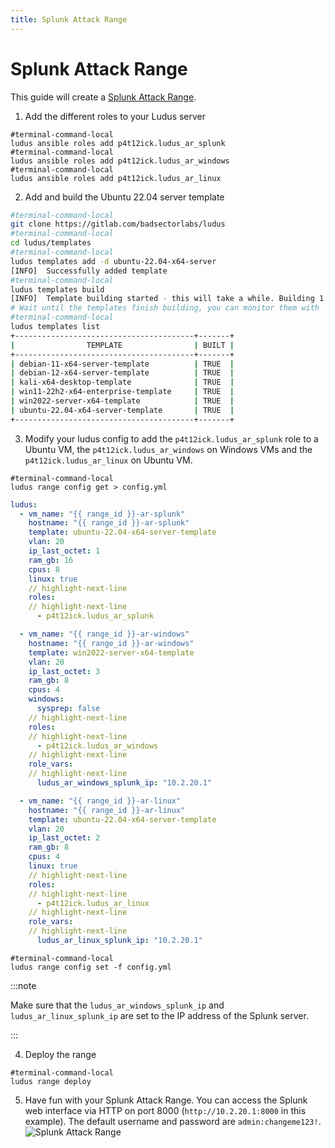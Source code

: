 ```yaml
---
title: Splunk Attack Range
---
```


# Splunk Attack Range

This guide will create a [Splunk Attack Range](https://github.com/splunk/attack_range).

1. Add the different roles to your Ludus server

```shell-session
#terminal-command-local
ludus ansible roles add p4t12ick.ludus_ar_splunk
#terminal-command-local
ludus ansible roles add p4t12ick.ludus_ar_windows
#terminal-command-local
ludus ansible roles add p4t12ick.ludus_ar_linux
```

2. Add and build the Ubuntu 22.04 server template

```bash
#terminal-command-local
git clone https://gitlab.com/badsectorlabs/ludus
#terminal-command-local
cd ludus/templates
#terminal-command-local
ludus templates add -d ubuntu-22.04-x64-server
[INFO]  Successfully added template
#terminal-command-local
ludus templates build
[INFO]  Template building started - this will take a while. Building 1 template(s) at a time.
# Wait until the templates finish building, you can monitor them with `ludus templates logs -f` or `ludus templates status`
#terminal-command-local
ludus templates list
+----------------------------------------+-------+
|                TEMPLATE                | BUILT |
+----------------------------------------+-------+
| debian-11-x64-server-template          | TRUE  |
| debian-12-x64-server-template          | TRUE  |
| kali-x64-desktop-template              | TRUE  |
| win11-22h2-x64-enterprise-template     | TRUE  |
| win2022-server-x64-template            | TRUE  |
| ubuntu-22.04-x64-server-template       | TRUE  |
+----------------------------------------+-------+
```

3. Modify your ludus config to add the `p4t12ick.ludus_ar_splunk` role to a Ubuntu VM, the `p4t12ick.ludus_ar_windows` on Windows VMs and the `p4t12ick.ludus_ar_linux` on Ubuntu VM.

```shell-session
#terminal-command-local
ludus range config get > config.yml
```

```yaml title="config.yml"
ludus:
  - vm_name: "{{ range_id }}-ar-splunk"
    hostname: "{{ range_id }}-ar-splunk"
    template: ubuntu-22.04-x64-server-template
    vlan: 20
    ip_last_octet: 1
    ram_gb: 16
    cpus: 8
    linux: true
    // highlight-next-line
    roles:
    // highlight-next-line
      - p4t12ick.ludus_ar_splunk

  - vm_name: "{{ range_id }}-ar-windows"
    hostname: "{{ range_id }}-ar-windows"
    template: win2022-server-x64-template
    vlan: 20
    ip_last_octet: 3
    ram_gb: 8
    cpus: 4
    windows:
      sysprep: false
    // highlight-next-line
    roles:
    // highlight-next-line
      - p4t12ick.ludus_ar_windows
    // highlight-next-line
    role_vars:
    // highlight-next-line
      ludus_ar_windows_splunk_ip: "10.2.20.1"

  - vm_name: "{{ range_id }}-ar-linux"
    hostname: "{{ range_id }}-ar-linux"
    template: ubuntu-22.04-x64-server-template
    vlan: 20
    ip_last_octet: 2
    ram_gb: 8
    cpus: 4
    linux: true
    // highlight-next-line
    roles:
    // highlight-next-line
      - p4t12ick.ludus_ar_linux
    // highlight-next-line
    role_vars:
    // highlight-next-line
      ludus_ar_linux_splunk_ip: "10.2.20.1"

```

```shell-session
#terminal-command-local
ludus range config set -f config.yml
```

:::note

Make sure that the `ludus_ar_windows_splunk_ip` and `ludus_ar_linux_splunk_ip` are set to the IP address of the Splunk server.

:::

4. Deploy the range

```shell-session
#terminal-command-local
ludus range deploy
```

5. Have fun with your Splunk Attack Range. You can access the Splunk web interface via HTTP on port 8000 (`http://10.2.20.1:8000` in this example). The default username and password are `admin:changeme123!`.
![Splunk Attack Range](https://github.com/splunk/attack_range/blob/develop/docs/attack_range.png?raw=true)
